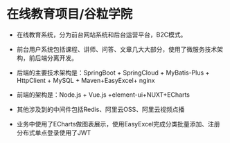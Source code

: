 # 在线教育项目/谷粒学院
- 在线教育系统，分为前台网站系统和后台运营平台，B2C模式。
- 前台用户系统包括课程、讲师、问答、文章几大大部分，使用了微服务技术架构，前后端分离开发。
- 后端的主要技术架构是：SpringBoot + SpringCloud + MyBatis-Plus + HttpClient + MySQL + Maven+EasyExcel+ nginx
- 前端的架构是：Node.js + Vue.js +element-ui+NUXT+ECharts

- 其他涉及到的中间件包括Redis、阿里云OSS、阿里云视频点播
- 业务中使用了ECharts做图表展示，使用EasyExcel完成分类批量添加、注册分布式单点登录使用了JWT

